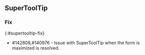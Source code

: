 ## SuperToolTip

### Fix
{:#supertooltip-fix}

* \#142808,\#140976 - Issue with SuperToolTip when the form is maximized is resolved.
